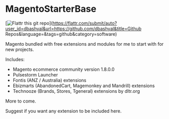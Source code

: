 MagentoStarterBase
==================

[![Flattr this git repo](http://api.flattr.com/button/flattr-badge-large.png)](https://flattr.com/submit/auto?user_id=dbashyal&url=https://github.com/dbashyal&title=Github Repos&language=&tags=github&category=software)

Magento bundled with free extensions and modules for me to start with for new projects.

Includes:
- Magento ecommerce community version 1.8.0.0
- Pulsestorm Launcher
- Fontis (ANZ / Australia) extensions
- Ebizmarts (AbandonedCart, Magemonkey and Mandrill) extensions
- Technooze (Brands, Stores, Tgeneral) extensions by dltr.org

More to come.

Suggest if you want any extension to be included here.
